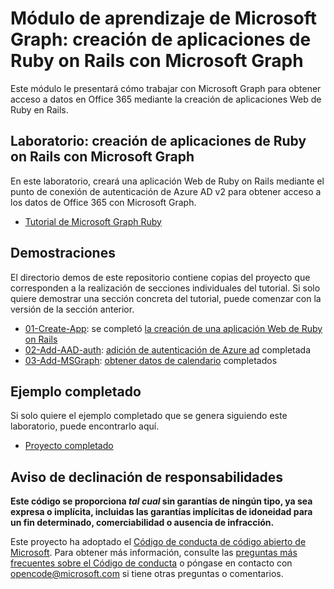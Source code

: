 # <a name="microsoft-graph-training-module---build-ruby-on-rails-apps-with-microsoft-graph"></a>Módulo de aprendizaje de Microsoft Graph: creación de aplicaciones de Ruby on Rails con Microsoft Graph

Este módulo le presentará cómo trabajar con Microsoft Graph para obtener acceso a datos en Office 365 mediante la creación de aplicaciones Web de Ruby en Rails.

## <a name="lab---build-ruby-on-rails-apps-with-microsoft-graph"></a>Laboratorio: creación de aplicaciones de Ruby on Rails con Microsoft Graph

En este laboratorio, creará una aplicación Web de Ruby on Rails mediante el punto de conexión de autenticación de Azure AD v2 para obtener acceso a los datos de Office 365 con Microsoft Graph.

- [Tutorial de Microsoft Graph Ruby](https://docs.microsoft.com/graph/training/ruby-tutorial)

## <a name="demos"></a>Demostraciones

El [](./Demos) directorio demos de este repositorio contiene copias del proyecto que corresponden a la realización de secciones individuales del tutorial. Si solo quiere demostrar una sección concreta del tutorial, puede comenzar con la versión de la sección anterior.

- [01-Create-App](Demos/01-create-app): se completó [la creación de una aplicación Web de Ruby on Rails](https://docs.microsoft.com/graph/training/ruby-tutorial?tutorial-step=1)
- [02-Add-AAD-auth](Demos/02-add-aad-auth): [adición de autenticación de Azure ad](https://docs.microsoft.com/graph/training/ruby-tutorial?tutorial-step=3) completada
- [03-Add-MSGraph](Demos/03-add-msgraph): [obtener datos de calendario](https://docs.microsoft.com/graph/training/ruby-tutorial?tutorial-step=4) completados

## <a name="completed-sample"></a>Ejemplo completado

Si solo quiere el ejemplo completado que se genera siguiendo este laboratorio, puede encontrarlo aquí.

- [Proyecto completado](Demos/03-add-msgraph)

## <a name="disclaimer"></a>Aviso de declinación de responsabilidades

**Este código se proporciona *tal cual* sin garantías de ningún tipo, ya sea expresa o implícita, incluidas las garantías implícitas de idoneidad para un fin determinado, comerciabilidad o ausencia de infracción.**

Este proyecto ha adoptado el [Código de conducta de código abierto de Microsoft](https://opensource.microsoft.com/codeofconduct/). Para obtener más información, consulte las [preguntas más frecuentes sobre el Código de conducta](https://opensource.microsoft.com/codeofconduct/faq/) o póngase en contacto con [opencode@microsoft.com](mailto:opencode@microsoft.com) si tiene otras preguntas o comentarios.